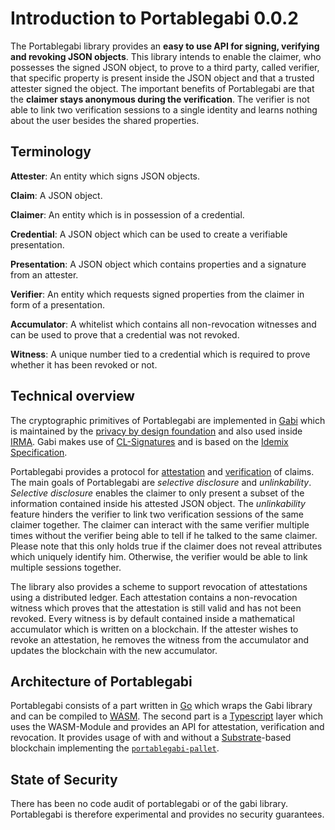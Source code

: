 # Introduction to Portablegabi 0.0.2

The Portablegabi library provides an **easy to use API for signing, verifying and revoking JSON objects**.
This library intends to enable the claimer, who possesses the signed JSON object, to prove to a third party, called verifier, that specific property is present inside the JSON object and that a trusted attester signed the object.
The important benefits of Portablegabi are that the **claimer stays anonymous during the verification**.
The verifier is not able to link two verification sessions to a single identity and learns nothing about the user besides the shared properties.

## Terminology

**Attester**: An entity which signs JSON objects.

**Claim**: A JSON object.

**Claimer**: An entity which is in possession of a credential.

**Credential**: A JSON object which can be used to create a verifiable presentation.

**Presentation**: A JSON object which contains properties and a signature from an attester.

**Verifier**: An entity which requests signed properties from the claimer in form of a presentation.

**Accumulator**: A whitelist which contains all non-revocation witnesses and can be used to prove that a credential was not revoked.

**Witness**: A unique number tied to a credential which is required to prove whether it has been revoked or not.

## Technical overview

The cryptographic primitives of Portablegabi are implemented in [Gabi](https://github.com/privacybydesign/gabi) which is maintained by the [privacy by design foundation](https://privacybydesign.foundation/en/) and also used inside [IRMA](https://www.irmacard.org).
Gabi makes use of [CL-Signatures](https://dl.acm.org/doi/10.5555/1766811.1766838) and is based on the [Idemix Specification](https://domino.research.ibm.com/library/cyberdig.nsf/papers/EEB54FF3B91C1D648525759B004FBBB1/File/rz3730_revised.pdf).

Portablegabi provides a protocol for [attestation](2_attestation.md) and [verification](3_verification.md) of claims.
The main goals of Portablegabi are *selective disclosure* and *unlinkability*.
*Selective disclosure* enables the claimer to only present a subset of the information contained inside his attested JSON object.
The *unlinkability* feature hinders the verifier to link two verification sessions of the same claimer together.
The claimer can interact with the same verifier multiple times without the verifier being able to tell if he talked to the same claimer. Please note that this only holds true if the claimer does not reveal attributes which uniquely identify him. Otherwise, the verifier would be able to link multiple sessions together.

The library also provides a scheme to support revocation of attestations using a distributed ledger.
Each attestation contains a non-revocation witness which proves that the attestation is still valid and has not been revoked.
Every witness is by default contained inside a mathematical accumulator which is written on a blockchain.
If the attester wishes to revoke an attestation, he removes the witness from the accumulator and updates the blockchain with the new accumulator.

## Architecture of Portablegabi

Portablegabi consists of a part written in [Go](https://golang.org) which wraps the Gabi library and can be compiled to [WASM](https://webassembly.org).
The second part is a [Typescript](http://www.typescriptlang.org/index.html) layer which uses the WASM-Module and provides an API for attestation, verification and revocation. It provides usage of with and without a [Substrate](https://www.parity.io/substrate/)-based blockchain implementing the [`portablegabi-pallet`](https://github.com/KILTprotocol/portablegabi-pallet). 

## State of Security

There has been no code audit of portablegabi or of the gabi library.
Portablegabi is therefore experimental and provides no security guarantees.

